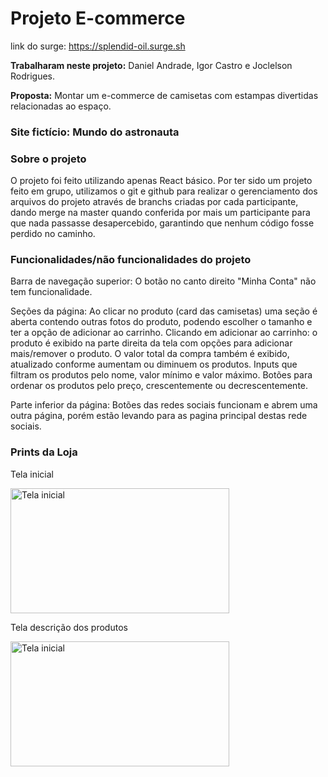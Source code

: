 # Projeto E-commerce

link do surge: https://splendid-oil.surge.sh

**Trabalharam neste projeto:** Daniel Andrade, Igor Castro e Joclelson Rodrigues.

**Proposta:**  Montar um e-commerce de camisetas com estampas divertidas relacionadas ao espaço.

### Site fictício: Mundo do astronauta

### Sobre o projeto

O projeto foi feito utilizando apenas React básico. Por ter sido um projeto feito em grupo, utilizamos o git e github para realizar o gerenciamento dos arquivos do projeto através de branchs criadas por cada participante, dando merge na master quando conferida por mais um participante para que nada passasse desapercebido, garantindo que nenhum código fosse perdido no caminho.

### Funcionalidades/não funcionalidades do projeto

Barra de navegação superior: O botão no canto direito "Minha Conta" não tem funcionalidade.

Seções da página: Ao clicar no produto (card das camisetas) uma seção é aberta contendo outras fotos do produto, podendo escolher o tamanho e ter a opção de adicionar ao carrinho.
Clicando em adicionar ao carrinho: o produto é exibido na parte direita da tela com opções para adicionar mais/remover o produto. O valor total da compra também é exibido, atualizado conforme aumentam ou diminuem os produtos.
Inputs que filtram os produtos pelo nome, valor mínimo e valor máximo.
Botões para ordenar os produtos pelo preço, crescentemente ou decrescentemente.

Parte inferior da página: Botões das redes sociais funcionam e abrem uma outra página, porém estão levando para as pagina principal destas rede sociais. 

### Prints da Loja

<p>Tela inicial</p>
<img src="https://user-images.githubusercontent.com/100432523/174510439-7b0da043-b557-4a45-954b-55b5f57493ed.png" alt="Tela inicial" width="350px" height="200px"/>

<p>Tela descrição dos produtos</p>
<img src="https://user-images.githubusercontent.com/100432523/174510532-56df9acc-8189-47b7-9be1-b921e545d64c.png" alt="Tela inicial" width="350px" height="200px"/>
